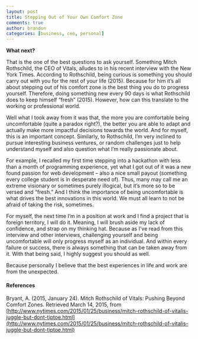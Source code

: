 ```yaml
---
layout: post
title: Stepping Out of Your Own Comfort Zone
comments: true
author: brandon
categories: [business, ceo, personal]
---
```

**What next?**

That is the one of the best questions to ask yourself. Something Mitch Rothschild, the CEO of Vitals, alludes to in his recent interview with the New York Times. According to Rothschild, being curious is something you should carry out with you for the rest of your life (2015). Because for him it’s all about stepping out of his comfort zone is the best thing you do to progress yourself. Therefore, doing something new every 90 days is what Rothschild does to keep himself “fresh” (2015). However, how can this translate to the working or professional world. 

Well what I took away from it was that, the more you are comfortable being uncomfortable (quite a paradox right?), the better you are able to adapt and actually make more impactful decisions towards the world. And for myself, this is an important concept. Similarly, to Rothschild, I’m very inclined to pursue interesting business ventures, or random challenges just to help understand myself and also question what I’m really passionate about. 

For example, I recalled my first time stepping into a hackathon with less than a month of programming experience, yet what I got out of it was a new found passion for web development – also a nice small payout (something every college student is in desperate need of). Thus, many may call me an extreme visionary or sometimes purely illogical, but it’s more so to be versed and “fresh.” And I think the importance of being uncomfortable is what drives the best innovations in this world. We must all learn to not be afraid of taking the risk, sometimes.

For myself, the next time I’m in a position at work and I find a project that is foreign territory, I will do it. Meaning, I will brush aside my lack of confidence, and strap on my thinking hat. Because as I’ve read from this interview and other interviews, challenging yourself and being uncomfortable will only progress myself as an individual. And within every failure or success, there is always something that can be taken away from it. With that being said, I highly suggest you should as well.

Because personally I believe that the best experiences in life and work are from the unexpected.

#### References 
Bryant, A. (2015, January 24). Mitch Rothschild of Vitals: Pushing Beyond Comfort Zones. Retrieved March 14, 2015, from [http://www.nytimes.com/2015/01/25/business/mitch-rothschild-of-vitalis-juggle-but-dont-tiptoe.html](http://www.nytimes.com/2015/01/25/business/mitch-rothschild-of-vitalis-juggle-but-dont-tiptoe.html)